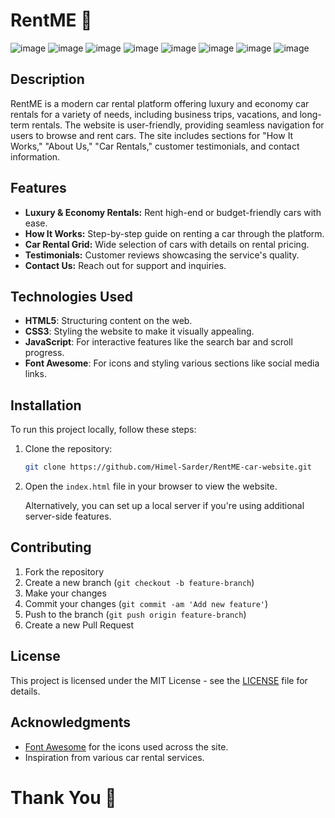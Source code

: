 # RentME 🚗
![image](https://github.com/user-attachments/assets/c4cc4abc-6b32-48d3-9a3e-ddc9c97d42a8)
![image](https://github.com/user-attachments/assets/d81b7ba9-78f1-416a-8287-0db29c17c50a)
![image](https://github.com/user-attachments/assets/aedc0400-db38-44ce-b18c-a9c7cbe1cf5b)
![image](https://github.com/user-attachments/assets/c8515431-2b56-4fcf-af12-ebf176f944c8)
![image](https://github.com/user-attachments/assets/c9244019-3b19-4b84-996e-84ea745e6730)
![image](https://github.com/user-attachments/assets/937a0a7a-8a6b-4411-9bf8-4c9a23a34733)
![image](https://github.com/user-attachments/assets/efcd83c1-48f6-4409-a92d-7cb6d21439fc)
![image](https://github.com/user-attachments/assets/62218a66-e0f7-472f-8d49-8d731a1d2f65)


## Description
RentME is a modern car rental platform offering luxury and economy car rentals for a variety of needs, including business trips, vacations, and long-term rentals. The website is user-friendly, providing seamless navigation for users to browse and rent cars. The site includes sections for "How It Works," "About Us," "Car Rentals," customer testimonials, and contact information.

## Features

- **Luxury & Economy Rentals:** Rent high-end or budget-friendly cars with ease.
- **How It Works:** Step-by-step guide on renting a car through the platform.
- **Car Rental Grid:** Wide selection of cars with details on rental pricing.
- **Testimonials:** Customer reviews showcasing the service's quality.
- **Contact Us:** Reach out for support and inquiries.

## Technologies Used

- **HTML5**: Structuring content on the web.
- **CSS3**: Styling the website to make it visually appealing.
- **JavaScript**: For interactive features like the search bar and scroll progress.
- **Font Awesome**: For icons and styling various sections like social media links.

## Installation

To run this project locally, follow these steps:

1. Clone the repository:
    ```bash
    git clone https://github.com/Himel-Sarder/RentME-car-website.git
    ```

2. Open the `index.html` file in your browser to view the website.

   Alternatively, you can set up a local server if you're using additional server-side features.


## Contributing

1. Fork the repository
2. Create a new branch (`git checkout -b feature-branch`)
3. Make your changes
4. Commit your changes (`git commit -am 'Add new feature'`)
5. Push to the branch (`git push origin feature-branch`)
6. Create a new Pull Request

## License

This project is licensed under the MIT License - see the [LICENSE](LICENSE) file for details.

## Acknowledgments

- [Font Awesome](https://fontawesome.com/) for the icons used across the site.
- Inspiration from various car rental services.

# Thank You 🤍

